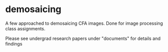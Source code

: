 # demosaicing
A few approached to demosaicing CFA images. Done  for image processing class assignments. 

Please see undergrad research papers under "documents" for details and findings
